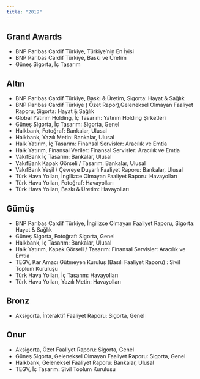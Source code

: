 ```yaml
---
title: "2019"
---
```


## Grand Awards

-   BNP Paribas Cardif Türkiye, Türkiye’nin En İyisi
-   BNP Paribas Cardif Türkiye, Baskı ve Üretim
-   Güneş Sigorta, İç Tasarım

## Altın

-   BNP Paribas Cardif Türkiye, Baskı & Üretim, Sigorta: Hayat & Sağlık
-   BNP Paribas Cardif Türkiye ( Özet Rapor),Geleneksel Olmayan Faaliyet Raporu, Sigorta: Hayat & Sağlık
-   Global Yatırım Holding, İç Tasarım: Yatırım Holding Şirketleri
-   Güneş Sigorta, İç Tasarım: Sigorta, Genel
-   Halkbank, Fotoğraf: Bankalar, Ulusal
-   Halkbank, Yazılı Metin: Bankalar, Ulusal
-   Halk Yatırım, İç Tasarım: Finansal Servisler: Aracılık ve Emtia
-   Halk Yatırım, Finansal Veriler: Finansal Servisler: Aracılık ve Emtia
-   VakıfBank İç Tasarım: Bankalar, Ulusal
-   VakıfBank Kapak Görseli / Tasarım: Bankalar, Ulusal
-   VakıfBank Yeşil / Çevreye Duyarlı Faaliyet Raporu: Bankalar, Ulusal
-   Türk Hava Yolları, İngilizce Olmayan Faaliyet Raporu: Havayolları
-   Türk Hava Yolları, Fotoğraf: Havayolları
-   Türk Hava Yolları, Baskı & Üretim: Havayolları

## Gümüş

-   BNP Paribas Cardif Türkiye, İngilizce Olmayan Faaliyet Raporu, Sigorta: Hayat & Sağlık
-   Güneş Sigorta, Fotoğraf: Sigorta, Genel
-   Halkbank, İç Tasarım: Bankalar, Ulusal
-   Halk Yatırım, Kapak Görseli / Tasarım: Finansal Servisler: Aracılık ve Emtia
-   TEGV, Kar Amacı Gütmeyen Kuruluş (Basılı Faaliyet Raporu) : Sivil Toplum Kuruluşu
-   Türk Hava Yolları, İç Tasarım: Havayolları
-   Türk Hava Yolları, Yazılı Metin: Havayolları

## Bronz

-   Aksigorta, İnteraktif Faaliyet Raporu: Sigorta, Genel

## Onur

-   Aksigorta, Özet Faaliyet Raporu: Sigorta, Genel
-   Güneş Sigorta, Geleneksel Olmayan Faaliyet Raporu: Sigorta, Genel
-   Halkbank, Geleneksel Faaliyet Raporu: Bankalar, Ulusal
-   TEGV, İç Tasarım: Sivil Toplum Kuruluşu
